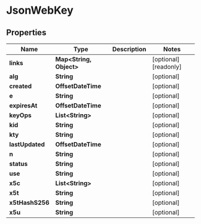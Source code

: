 

# JsonWebKey


## Properties

| Name | Type | Description | Notes |
|------------ | ------------- | ------------- | -------------|
|**links** | **Map&lt;String, Object&gt;** |  |  [optional] [readonly] |
|**alg** | **String** |  |  [optional] |
|**created** | **OffsetDateTime** |  |  [optional] |
|**e** | **String** |  |  [optional] |
|**expiresAt** | **OffsetDateTime** |  |  [optional] |
|**keyOps** | **List&lt;String&gt;** |  |  [optional] |
|**kid** | **String** |  |  [optional] |
|**kty** | **String** |  |  [optional] |
|**lastUpdated** | **OffsetDateTime** |  |  [optional] |
|**n** | **String** |  |  [optional] |
|**status** | **String** |  |  [optional] |
|**use** | **String** |  |  [optional] |
|**x5c** | **List&lt;String&gt;** |  |  [optional] |
|**x5t** | **String** |  |  [optional] |
|**x5tHashS256** | **String** |  |  [optional] |
|**x5u** | **String** |  |  [optional] |



